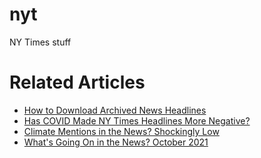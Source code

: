 # nyt
NY Times stuff

# Related Articles
- [How to Download Archived News Headlines](https://pythonalgos.com/2021/11/12/how-to-download-archived-news-headlines/)
- [Has COVID Made NY Times Headlines More Negative?](https://pythonalgos.com/2021/11/11/ask-ai-has-covid-made-ny-times-headlines-more-negative/)
- [Climate Mentions in the News? Shockingly Low](https://pythonalgos.com/2021/11/14/climate-mentions-in-the-news-shockingly-low/)
- [What's Going On in the News? October 2021](https://pythonalgos.com/2021/11/15/ask-nlp-whats-going-on-in-the-news-october-2021/)
